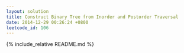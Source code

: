 ```yaml
---
layout: solution
title: Construct Binary Tree from Inorder and Postorder Traversal
date: 2014-12-29 00:26:24 +0800
leetcode_id: 106
---
```

{% include_relative README.md %}
